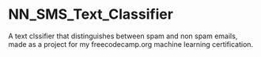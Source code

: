 # NN_SMS_Text_Classifier
A text clssifier that distinguishes between spam and non spam emails, made as a project for my freecodecamp.org machine learning certification.
